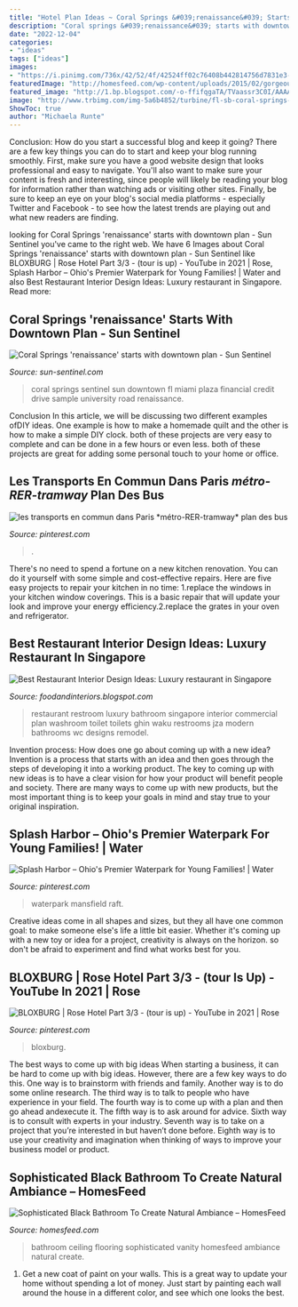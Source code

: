 ```yaml
---
title: "Hotel Plan Ideas ~ Coral Springs &#039;renaissance&#039; Starts With Downtown Plan"
description: "Coral springs &#039;renaissance&#039; starts with downtown plan"
date: "2022-12-04"
categories:
- "ideas"
tags: ["ideas"]
images:
- "https://i.pinimg.com/736x/42/52/4f/42524ff02c76408b442814756d7831e3--metro-paris-buses.jpg"
featuredImage: "http://homesfeed.com/wp-content/uploads/2015/02/gorgeous-black-bathroom-with-black-ceiling-ideas-with-refined-small-room-design-also-interesting-granite-top-vanity-with-marmer-flooring-idea.jpg"
featured_image: "http://1.bp.blogspot.com/-o-ffifqgaTA/TVaassr3C0I/AAAAAAAAAD8/hIvuokckKIg/s1600/13+luxury+Singapore+restaurant.jpg"
image: "http://www.trbimg.com/img-5a6b4852/turbine/fl-sb-coral-springs-downtown-development-20180116"
ShowToc: true
author: "Michaela Runte"
---
```



Conclusion: How do you start a successful blog and keep it going?
There are a few key things you can do to start and keep your blog running smoothly. First, make sure you have a good website design that looks professional and easy to navigate. You'll also want to make sure your content is fresh and interesting, since people will likely be reading your blog for information rather than watching ads or visiting other sites. Finally, be sure to keep an eye on your blog's social media platforms - especially Twitter and Facebook - to see how the latest trends are playing out and what new readers are finding.

	

		
looking for Coral Springs &#039;renaissance&#039; starts with downtown plan - Sun Sentinel you've came to the right web. We have 6 Images about Coral Springs &#039;renaissance&#039; starts with downtown plan - Sun Sentinel like BLOXBURG | Rose Hotel Part 3/3 - (tour is up) - YouTube in 2021 | Rose, Splash Harbor – Ohio&#039;s Premier Waterpark for Young Families! | Water and also Best Restaurant Interior Design Ideas: Luxury restaurant in Singapore. Read more:
		
    
## Coral Springs &#039;renaissance&#039; Starts With Downtown Plan - Sun Sentinel

<img loading=lazy src="http://www.trbimg.com/img-5a6b4852/turbine/fl-sb-coral-springs-downtown-development-20180116" onerror="this.onerror=null;this.src='https://tse4.mm.bing.net/th?id=OIP.3-fw9N3YK6lMS9nWARYKQwHaEK&amp;pid=15.1';" alt="Coral Springs &#039;renaissance&#039; starts with downtown plan - Sun Sentinel">

_Source: sun-sentinel.com_

>coral springs sentinel sun downtown fl miami plaza financial credit drive sample university road renaissance. 

	

Conclusion
In this article, we will be discussing two different examples ofDIY ideas. One example is how to make a homemade quilt and the other is how to make a simple DIY clock. both of these projects are very easy to complete and can be done in a few hours or even less. both of these projects are great for adding some personal touch to your home or office.

    
## Les Transports En Commun Dans Paris *métro-RER-tramway* Plan Des Bus

<img loading=lazy src="https://i.pinimg.com/736x/42/52/4f/42524ff02c76408b442814756d7831e3--metro-paris-buses.jpg" onerror="this.onerror=null;this.src='https://tse4.mm.bing.net/th?id=OIP.wZH6Snc1Jbvf9mgA2eA1fwHaFL&amp;pid=15.1';" alt="les transports en commun dans Paris *métro-RER-tramway* plan des bus">

_Source: pinterest.com_

>. 

	

There's no need to spend a fortune on a new kitchen renovation. You can do it yourself with some simple and cost-effective repairs. Here are five easy projects to repair your kitchen in no time: 1.replace the windows in your kitchen window coverings. This is a basic repair that will update your look and improve your energy efficiency.2.replace the grates in your oven and refrigerator.

    
## Best Restaurant Interior Design Ideas: Luxury Restaurant In Singapore

<img loading=lazy src="http://1.bp.blogspot.com/-o-ffifqgaTA/TVaassr3C0I/AAAAAAAAAD8/hIvuokckKIg/s1600/13+luxury+Singapore+restaurant.jpg" onerror="this.onerror=null;this.src='https://tse3.mm.bing.net/th?id=OIP.IgXyDcMmOTXXia5KpAY-0QHaFg&amp;pid=15.1';" alt="Best Restaurant Interior Design Ideas: Luxury restaurant in Singapore">

_Source: foodandinteriors.blogspot.com_

>restaurant restroom luxury bathroom singapore interior commercial plan washroom toilet toilets ghin waku restrooms jza modern bathrooms wc designs remodel. 

	

Invention process: How does one go about coming up with a new idea?
Invention is a process that starts with an idea and then goes through the steps of developing it into a working product. The key to coming up with new ideas is to have a clear vision for how your product will benefit people and society. There are many ways to come up with new products, but the most important thing is to keep your goals in mind and stay true to your original inspiration.

    
## Splash Harbor – Ohio&#039;s Premier Waterpark For Young Families! | Water

<img loading=lazy src="https://i.pinimg.com/736x/a0/4b/40/a04b40e577328fd77af1baf8c980fc5a.jpg" onerror="this.onerror=null;this.src='https://tse1.mm.bing.net/th?id=OIP.pyOUq9K_7DIQtO5FKnOHVQHaE7&amp;pid=15.1';" alt="Splash Harbor – Ohio&#039;s Premier Waterpark for Young Families! | Water">

_Source: pinterest.com_

>waterpark mansfield raft. 

	

Creative ideas come in all shapes and sizes, but they all have one common goal: to make someone else's life a little bit easier. Whether it's coming up with a new toy or idea for a project, creativity is always on the horizon. so don't be afraid to experiment and find what works best for you.

    
## BLOXBURG | Rose Hotel Part 3/3 - (tour Is Up) - YouTube In 2021 | Rose

<img loading=lazy src="https://i.pinimg.com/736x/4e/d2/d4/4ed2d409f7352e7286ce77b27b2384aa.jpg" onerror="this.onerror=null;this.src='https://tse1.mm.bing.net/th?id=OIP.zk8aUsTOQC7-g6oPoAPn1wHaFj&amp;pid=15.1';" alt="BLOXBURG | Rose Hotel Part 3/3 - (tour is up) - YouTube in 2021 | Rose">

_Source: pinterest.com_

>bloxburg. 

	

The best ways to come up with big ideas
When starting a business, it can be hard to come up with big ideas. However, there are a few key ways to do this. One way is to brainstorm with friends and family. Another way is to do some online research. The third way is to talk to people who have experience in your field. The fourth way is to come up with a plan and then go ahead andexecute it. The fifth way is to ask around for advice. Sixth way is to consult with experts in your industry. Seventh way is to take on a project that you’re interested in but haven’t done before. Eighth way is to use your creativity and imagination when thinking of ways to improve your business model or product.

    
## Sophisticated Black Bathroom To Create Natural Ambiance – HomesFeed

<img loading=lazy src="http://homesfeed.com/wp-content/uploads/2015/02/gorgeous-black-bathroom-with-black-ceiling-ideas-with-refined-small-room-design-also-interesting-granite-top-vanity-with-marmer-flooring-idea.jpg" onerror="this.onerror=null;this.src='https://tse4.mm.bing.net/th?id=OIP.aGAsxjxvIalmDGWPT4W8wQHaJi&amp;pid=15.1';" alt="Sophisticated Black Bathroom To Create Natural Ambiance – HomesFeed">

_Source: homesfeed.com_

>bathroom ceiling flooring sophisticated vanity homesfeed ambiance natural create. 

	

1. Get a new coat of paint on your walls. This is a great way to update your home without spending a lot of money. Just start by painting each wall around the house in a different color, and see which one looks the best.

